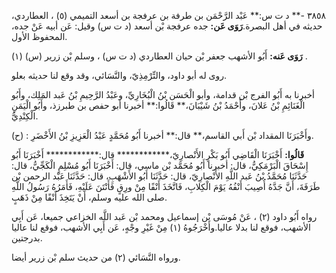 ٣٨٥٨ -** د ت س:** عَبْد الرَّحْمَن بن طرفة بن عرفجة بن أسعد التميمي (٥) ، العطاردي، حديثه في أهل البصرة.**رَوَى عَن:** جده عرفجة بْن أسعد (د ت س) وقيل: عَن أبيه عَنْ جده، المحفوظ الأول.

**رَوَى عَنه:** أَبُو الأشهب جعفر بْن حيان العطاردي (د ت س) ، وسلم بْن زرير (س) (١) .

روى له أبو داود، والتِّرْمِذِيّ، والنَّسَائي، وقد وقع لنا حديثه بعلو.

أخبرنا به أَبُو الفرج بْن قدامة، وأبو الْحَسَن بْنُ الْبُخَارِيِّ، وعَبْدُ الرَّحِيمِ بْنُ عَبد المَلِك، وأَبُو الْغَنَائِمِ بْنُ عَلانَ، وأَحْمَدُ بْنُ شَيْبَانَ،** قَالُوا:** أخبرنا أبو حفص بن طبرزذ، وأَبُو الْيَمَنِ الْكِنْدِيُّ.

(ح) : وأَخْبَرَنَا المقداد بْن أَبي القاسم،** قال:** أخبرنا أَبُو مُحَمَّدٍ عَبْدُ الْعَزِيزِ بْنُ الأَخْضَرِ.

**قَالُوا:** أَخْبَرَنَا الْقَاضِي أَبُو بَكْرٍ الأَنْصارِيّ،************ قال:************ أَخْبَرَنَا أَبُو إِسْحَاقَ الْبَرْمَكِيُّ، قال: أخبرنا أَبُو مُحَمَّد بْن ماسي، قال: أَخْبَرَنَا أَبُو مُسْلِمٍ الْكَجِّيُّ، قال: حَدَّثَنَا مُحَمَّدُ بْنُ عَبد اللَّهِ الأَنْصارِيّ، قال: حَدَّثَنَا أَبُو الأَشْهَبِ، قال: حَدَّثَنَا عَبْد الرحمن بْن طَرَفَةَ، أَنَّ جَدَّهُ أُصِيبَ أَنْفُهُ يَوْمَ الْكِلابِ، فَاتَّخَذَ أَنْفًا مِنْ ورِقٍ فَأَنْتَنَ عَلَيْهِ، فَأَمَرُهُ رَسُولُ اللَّهِ صلى الله عليه وسلم، أَنْ يَتَخِذَ أَنْفًا مِنْ ذَهَبٍ.

رواه أَبُو داود (٢) ، عَنْ مُوسَى بْن إسماعيل ومحمد بْن عَبد اللَّه الخزاعي جميعا، عَن أَبِي الأشهب، فوقع لنا بدلا عاليا.وأَخْرَجُوهُ (١) مِنْ غَيْرِ وجْهٍ، عَن أَبِي الأشهب، فوقع لنا عاليا بدرجتين.

ورواه النَّسَائي (٢) من حديث سلم بْن زرير أيضا.